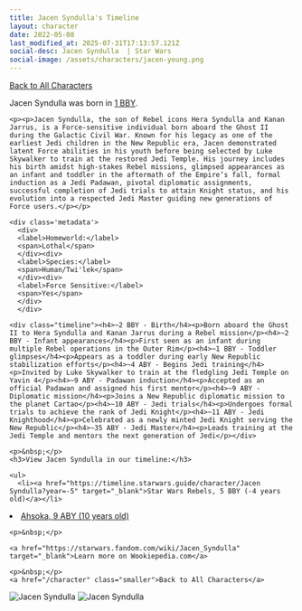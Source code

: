 ```yaml
---
title: Jacen Syndulla's Timeline
layout: character
date: 2022-05-08
last_modified_at: 2025-07-31T17:13:57.121Z
social-desc: Jacen Syndulla  | Star Wars
social-image: /assets/characters/jacen-young.png
---
```

<a href="/character" class="smaller">Back to All Characters</a>

<div class="character-profile container">
  <div class="col-10">
    <p>
    Jacen Syndulla             was born in <a href="https://timeline.starwars.guide/character/Jacen Syndulla?year=-4" target="_blank">1 BBY</a>.
    </p>

    <p><p>Jacen Syndulla, the son of Rebel icons Hera Syndulla and Kanan Jarrus, is a Force-sensitive individual born aboard the Ghost II during the Galactic Civil War. Known for his legacy as one of the earliest Jedi children in the New Republic era, Jacen demonstrated latent Force abilities in his youth before being selected by Luke Skywalker to train at the restored Jedi Temple. His journey includes his birth amidst high-stakes Rebel missions, glimpsed appearances as an infant and toddler in the aftermath of the Empire’s fall, formal induction as a Jedi Padawan, pivotal diplomatic assignments, successful completion of Jedi trials to attain Knight status, and his evolution into a respected Jedi Master guiding new generations of Force users.</p></p>
    
    <div class='metadata'>
      <div>
      <label>Homeworld:</label>
      <span>Lothal</span>
      </div><div>
      <label>Species:</label>
      <span>Human/Twi'lek</span>
      </div><div>
      <label>Force Sensitive:</label>
      <span>Yes</span>
      </div>
      </div>

    <div class="timeline"><h4>~2 BBY - Birth</h4><p>Born aboard the Ghost II to Hera Syndulla and Kanan Jarrus during a Rebel mission</p><h4>~2 BBY - Infant appearances</h4><p>First seen as an infant during multiple Rebel operations in the Outer Rim</p><h4>~1 BBY - Toddler glimpses</h4><p>Appears as a toddler during early New Republic stabilization efforts</p><h4>~4 ABY - Begins Jedi training</h4><p>Invited by Luke Skywalker to train at the fledgling Jedi Temple on Yavin 4</p><h4>~9 ABY - Padawan induction</h4><p>Accepted as an official Padawan and assigned his first mentor</p><h4>~9 ABY - Diplomatic mission</h4><p>Joins a New Republic diplomatic mission to the planet Cartao</p><h4>~10 ABY - Jedi trials</h4><p>Undergoes formal trials to achieve the rank of Jedi Knight</p><h4>~11 ABY - Jedi Knighthood</h4><p>Celebrated as a newly minted Jedi Knight serving the New Republic</p><h4>~35 ABY - Jedi Master</h4><p>Leads training at the Jedi Temple and mentors the next generation of Jedi</p></div>
    
    <p>&nbsp;</p>
    <h3>View Jacen Syndulla in our timeline:</h3>

    <ul>
      <li><a href="https://timeline.starwars.guide/character/Jacen Syndulla?year=-5" target="_blank">Star Wars Rebels, 5 BBY (-4 years old)</a></li>
  <li><a href="https://timeline.starwars.guide/character/Jacen Syndulla?year=9" target="_blank">Ahsoka, 9 ABY (10 years old)</a></li>
    </ul>

    <p>&nbsp;</p>

    <a href="https://starwars.fandom.com/wiki/Jacen_Syndulla" target="_blank">Learn more on Wookiepedia.com</a>

    <p>&nbsp;</p>
    <a href="/character" class="smaller">Back to All Characters</a>
  </div>
  <div class="character_image col-2">
    <img src="https://timeline.starwars.guide//images/jacen-young.png" alt="Jacen Syndulla" />
    <img src="https://timeline.starwars.guide//images/jacen.png" alt="Jacen Syndulla" />
    <script async src="https://pagead2.googlesyndication.com/pagead/js/adsbygoogle.js?client=ca-pub-6056590143595280"
        crossorigin="anonymous"></script>
    <!-- starwars character -->
    <ins class="adsbygoogle"
        style="display:block"
        data-ad-client="ca-pub-6056590143595280"
        data-ad-slot="1622037034"
        data-ad-format="auto"
        data-full-width-responsive="true"></ins>
    <script>
        (adsbygoogle = window.adsbygoogle || []).push({});
    </script>
  </div>
</div>
